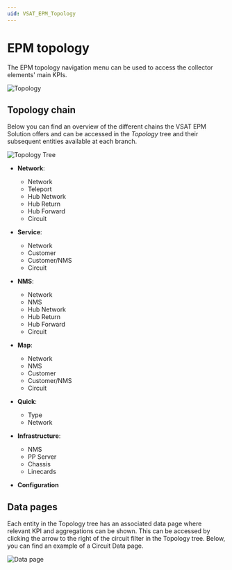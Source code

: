 ```yaml
---
uid: VSAT_EPM_Topology
---
```


# EPM topology

The EPM topology navigation menu can be used to access the collector elements' main KPIs.

![Topology](~/user-guide/images/VSAT_EPM_Topology.png)

## Topology chain

Below you can find an overview of the different chains the VSAT EPM Solution offers and can be accessed in the *Topology* tree and their subsequent entities available at each branch.

![Topology Tree](~/user-guide/images/Topology_Tree.png)

- **Network**:

  - Network
  - Teleport
  - Hub Network
  - Hub Return
  - Hub Forward
  - Circuit

- **Service**:

  - Network
  - Customer
  - Customer/NMS
  - Circuit

- **NMS**:

  - Network
  - NMS
  - Hub Network
  - Hub Return
  - Hub Forward
  - Circuit

- **Map**:

  - Network
  - NMS
  - Customer
  - Customer/NMS
  - Circuit

- **Quick**:

  - Type
  - Network

- **Infrastructure**:

  - NMS
  - PP Server
  - Chassis
  - Linecards

- **Configuration**

## Data pages

Each entity in the Topology tree has an associated data page where relevant KPI and aggregations can be shown. This can be accessed by clicking the arrow to the right of the circuit filter in the Topology tree. Below, you can find an example of a Circuit Data page.

![Data page](~/user-guide/images/Data_Page.png)
